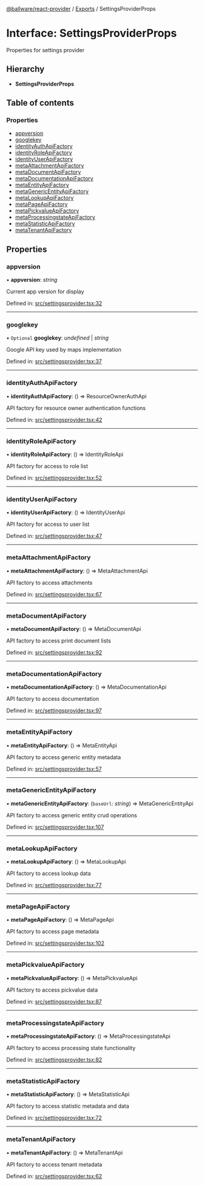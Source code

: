 [@ballware/react-provider](../README.md) / [Exports](../modules.md) / SettingsProviderProps

# Interface: SettingsProviderProps

Properties for settings provider

## Hierarchy

* **SettingsProviderProps**

## Table of contents

### Properties

- [appversion](settingsproviderprops.md#appversion)
- [googlekey](settingsproviderprops.md#googlekey)
- [identityAuthApiFactory](settingsproviderprops.md#identityauthapifactory)
- [identityRoleApiFactory](settingsproviderprops.md#identityroleapifactory)
- [identityUserApiFactory](settingsproviderprops.md#identityuserapifactory)
- [metaAttachmentApiFactory](settingsproviderprops.md#metaattachmentapifactory)
- [metaDocumentApiFactory](settingsproviderprops.md#metadocumentapifactory)
- [metaDocumentationApiFactory](settingsproviderprops.md#metadocumentationapifactory)
- [metaEntityApiFactory](settingsproviderprops.md#metaentityapifactory)
- [metaGenericEntityApiFactory](settingsproviderprops.md#metagenericentityapifactory)
- [metaLookupApiFactory](settingsproviderprops.md#metalookupapifactory)
- [metaPageApiFactory](settingsproviderprops.md#metapageapifactory)
- [metaPickvalueApiFactory](settingsproviderprops.md#metapickvalueapifactory)
- [metaProcessingstateApiFactory](settingsproviderprops.md#metaprocessingstateapifactory)
- [metaStatisticApiFactory](settingsproviderprops.md#metastatisticapifactory)
- [metaTenantApiFactory](settingsproviderprops.md#metatenantapifactory)

## Properties

### appversion

• **appversion**: *string*

Current app version for display

Defined in: [src/settingsprovider.tsx:32](https://github.com/frankball/ballware-react-provider/blob/3138c0f/src/settingsprovider.tsx#L32)

___

### googlekey

• `Optional` **googlekey**: *undefined* \| *string*

Google API key used by maps implementation

Defined in: [src/settingsprovider.tsx:37](https://github.com/frankball/ballware-react-provider/blob/3138c0f/src/settingsprovider.tsx#L37)

___

### identityAuthApiFactory

• **identityAuthApiFactory**: () => ResourceOwnerAuthApi

API factory for resource owner authentication functions

Defined in: [src/settingsprovider.tsx:42](https://github.com/frankball/ballware-react-provider/blob/3138c0f/src/settingsprovider.tsx#L42)

___

### identityRoleApiFactory

• **identityRoleApiFactory**: () => IdentityRoleApi

API factory for access to role list

Defined in: [src/settingsprovider.tsx:52](https://github.com/frankball/ballware-react-provider/blob/3138c0f/src/settingsprovider.tsx#L52)

___

### identityUserApiFactory

• **identityUserApiFactory**: () => IdentityUserApi

API factory for access to user list

Defined in: [src/settingsprovider.tsx:47](https://github.com/frankball/ballware-react-provider/blob/3138c0f/src/settingsprovider.tsx#L47)

___

### metaAttachmentApiFactory

• **metaAttachmentApiFactory**: () => MetaAttachmentApi

API factory to access attachments

Defined in: [src/settingsprovider.tsx:67](https://github.com/frankball/ballware-react-provider/blob/3138c0f/src/settingsprovider.tsx#L67)

___

### metaDocumentApiFactory

• **metaDocumentApiFactory**: () => MetaDocumentApi

API factory to access print document lists

Defined in: [src/settingsprovider.tsx:92](https://github.com/frankball/ballware-react-provider/blob/3138c0f/src/settingsprovider.tsx#L92)

___

### metaDocumentationApiFactory

• **metaDocumentationApiFactory**: () => MetaDocumentationApi

API factory to access documentation

Defined in: [src/settingsprovider.tsx:97](https://github.com/frankball/ballware-react-provider/blob/3138c0f/src/settingsprovider.tsx#L97)

___

### metaEntityApiFactory

• **metaEntityApiFactory**: () => MetaEntityApi

API factory to access generic entity metadata

Defined in: [src/settingsprovider.tsx:57](https://github.com/frankball/ballware-react-provider/blob/3138c0f/src/settingsprovider.tsx#L57)

___

### metaGenericEntityApiFactory

• **metaGenericEntityApiFactory**: (`baseUrl`: *string*) => MetaGenericEntityApi

API factory to access generic entity crud operations

Defined in: [src/settingsprovider.tsx:107](https://github.com/frankball/ballware-react-provider/blob/3138c0f/src/settingsprovider.tsx#L107)

___

### metaLookupApiFactory

• **metaLookupApiFactory**: () => MetaLookupApi

API factory to access lookup data

Defined in: [src/settingsprovider.tsx:77](https://github.com/frankball/ballware-react-provider/blob/3138c0f/src/settingsprovider.tsx#L77)

___

### metaPageApiFactory

• **metaPageApiFactory**: () => MetaPageApi

API factory to access page metadata

Defined in: [src/settingsprovider.tsx:102](https://github.com/frankball/ballware-react-provider/blob/3138c0f/src/settingsprovider.tsx#L102)

___

### metaPickvalueApiFactory

• **metaPickvalueApiFactory**: () => MetaPickvalueApi

API factory to access pickvalue data

Defined in: [src/settingsprovider.tsx:87](https://github.com/frankball/ballware-react-provider/blob/3138c0f/src/settingsprovider.tsx#L87)

___

### metaProcessingstateApiFactory

• **metaProcessingstateApiFactory**: () => MetaProcessingstateApi

API factory to access processing state functionality

Defined in: [src/settingsprovider.tsx:82](https://github.com/frankball/ballware-react-provider/blob/3138c0f/src/settingsprovider.tsx#L82)

___

### metaStatisticApiFactory

• **metaStatisticApiFactory**: () => MetaStatisticApi

API factory to access statistic metadata and data

Defined in: [src/settingsprovider.tsx:72](https://github.com/frankball/ballware-react-provider/blob/3138c0f/src/settingsprovider.tsx#L72)

___

### metaTenantApiFactory

• **metaTenantApiFactory**: () => MetaTenantApi

API factory to access tenant metadata

Defined in: [src/settingsprovider.tsx:62](https://github.com/frankball/ballware-react-provider/blob/3138c0f/src/settingsprovider.tsx#L62)
